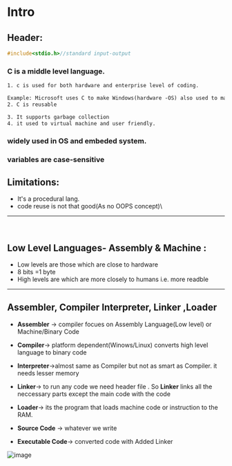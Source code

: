 # Intro
## Header:
```c
#include<stdio.h>//standard input-output 
```


### C is a middle level language.
```txt
1. c is used for both hardware and enterprise level of coding.

Example: Microsoft uses C to make Windows(hardware -OS) also used to make Software like Excel Spreedsheet.
2. C is reusable

3. It supports garbage collection
4. it used to virtual machine and user friendly.

```

### widely used in OS and embeded system.
### variables are case-sensitive


## Limitations:
- It's a procedural lang.
- code reuse is not that good(As no OOPS concept)\

---

<br>

## Low Level Languages- Assembly & Machine :
- Low levels are those which are close to hardware
- 8 bits =1 byte
- High levels are which are more closely to humans i.e. more readble

---

## Assembler, Compiler Interpreter, Linker ,Loader

- **Assembler** -> compiler focues on Assembly Language(Low level) or Machine/Binary Code
- **Compiler**-> platform dependent(Winows/Linux) converts high level language to binary code
- **Interpreter**->almost same as Compiler but not as smart as Compiler. it needs lesser memory

- **Linker**-> to run any code we need header file . So **Linker** links all the neccessary parts except the main code with the code 

- **Loader**-> its the program that loads machine code or instruction to the RAM.

- **Source Code** -> whatever we write 
- **Executable Code**-> converted code with Added Linker


![image](https://user-images.githubusercontent.com/77873383/174833766-3730e24b-59fc-4153-aa55-700e60e7235c.png)

